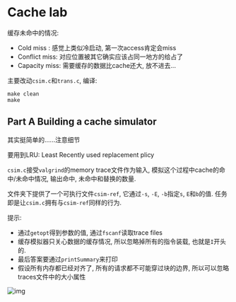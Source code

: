 # Cache lab

缓存未命中的情况:

- Cold miss : 感觉上类似冷启动, 第一次access肯定会miss
- Conflict miss: 对应位置被其它确实应该占同一地方的给占了
- Capacity miss: 需要缓存的数据比cache还大, 放不进去...

主要改动`csim.c`和`trans.c`, 编译:

```
make clean
make
```

## Part A Building a cache simulator

其实挺简单的......注意细节

要用到LRU: Least Recently used replacement plicy

`csim.c`接受`valgrind`的memory trace文件作为输入, 模拟这个过程中cache的命中/未命中情况, 输出命中, 未命中和替换的数量.

文件夹下提供了一个可执行文件`csim-ref`, 它通过`-s`, `-E`, `-b`指定`s`, `E`和`b`的值. 任务即是让`csim.c`拥有与`csim-ref`同样的行为.

提示: 

- 通过`getopt`得到参数的值, 通过`fscanf`读取trace files
- 缓存模拟器只关心数据的缓存情况, 所以忽略掉所有的指令装载, 也就是`I`开头的.
- 最后答案要通过`printSummary`来打印
- 假设所有内存都已经对齐了, 所有的请求都不可能穿过块的边界, 所以可以忽略traces文件中的大小属性

![img](https://mf3qv90vh2.feishu.cn/space/api/box/stream/download/asynccode/?code=OTM0NjQ1YjZjNjU0MjBkMjZhMTE0YWE3MTY5MDBmZDZfNlRWNmN6TUJSdm5zQzNITUhNUE90U3NXOEZ2a0s1MW9fVG9rZW46Ym94Y25selMzNHpiSFZWQ1Q5M2Rib1VsbWNFXzE2MzI2NDgxODY6MTYzMjY1MTc4Nl9WNA)
